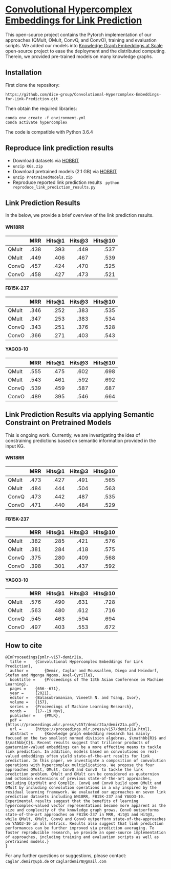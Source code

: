# [Convolutional Hypercomplex Embeddings for Link Prediction](https://proceedings.mlr.press/v157/demir21a.html)
This open-source project contains the Pytorch implementation of our approaches (QMult, OMult, ConvQ, and ConvO), training and evaluation scripts. 
We added our models into [Knowledge Graph Embeddings at Scale](https://github.com/dice-group/DAIKIRI-Embedding) open-source project to ease the deployment and the distributed computing.
Therein, we provided pre-trained models on many knowledge graphs.
## Installation

First clone the repository:
```
https://github.com/dice-group/Convolutional-Hypercomplex-Embeddings-for-Link-Prediction.git
```
Then obtain the required libraries:
```
conda env create -f environment.yml
conda activate hypercomplex
```
The code is compatible with Python 3.6.4

## Reproduce link prediction results
- Download datasets via [HOBBIT](https://hobbitdata.informatik.uni-leipzig.de/KGE/ConvHyper/KGs.zip)
- ```unzip KGs.zip```
- Download pretrained models (2.1 GB) via [HOBBIT](https://hobbitdata.informatik.uni-leipzig.de/KGE/ConvHyper/PretrainedModels.zip)
- ```unzip PretrainedModels.zip```  
- Reproduce reported link prediction results ``` python reproduce_link_prediction_results.py```

## Link Prediction Results
In the below, we provide a brief overview of the link prediction results.
#### WN18RR
|         |   MRR | Hits@1 | Hits@3 | Hits@10  |
|---------|------:|-------:|-------:|--------:|
| QMult   |.438   |.393    |.449    |.537   | 
| OMult   |.449   |.406    |.467    |.539| 
| ConvQ   |.457   |.424    |.470    |.525| 
| ConvO   |.458   |.427    |.473    |.521| 

#### FB15K-237
|         |   MRR | Hits@1 | Hits@3 | Hits@10  |
|---------|------:|-------:|-------:|--------:|
| QMult   |.346   |.252    |.383    |.535   | 
| OMult   |.347   |.253    |.383    |.534| 
| ConvQ   |.343   |.251    |.376    |.528| 
| ConvO   |.366   |.271    |.403    |.543| 

#### YAGO3-10
|         |   MRR | Hits@1 | Hits@3 | Hits@10  |
|---------|------:|-------:|-------:|--------:|
| QMult   |.555   |.475    |.602    |.698   | 
| OMult   |.543   |.461    |.592    |.692| 
| ConvQ   |.539   |.459    |.587    |.687| 
| ConvO   |.489   |.395    |.546    |.664| 

## Link Prediction Results via applying Semantic Constraint on Pretrained Models
This is ongoing work. Currently, we are investigating the idea of constraining predictions based on semantic information provided in the input KG.
#### WN18RR
|         |   MRR | Hits@1 | Hits@3 | Hits@10  |
|---------|------:|-------:|-------:|--------: |
| QMult   |.473   |.427    |.491    |.565      | 
| OMult   |.484   |.444    |.504    |.563      | 
| ConvQ   |.473   |.442    |.487    |.535      | 
| ConvO   |.471   |.440    |.484    |.529      | 

#### FB15K-237
|         |   MRR | Hits@1 | Hits@3 | Hits@10  |
|---------|------:|-------:|-------:|---------:|
| QMult   |.382   |.285    |.421    |.576      | 
| OMult   |.381   |.284    |.418    |.575      | 
| ConvQ   |.375   |.280    |.409    |.568      | 
| ConvO   |.398   |.301    |.437    |.592      | 

#### YAGO3-10
|         |   MRR | Hits@1 | Hits@3 | Hits@10  |
|---------|------:|-------:|-------:|--------: |
| QMult   |.576   |.490    |.631    |.728      | 
| OMult   |.563   |.480    |.612    |.716      | 
| ConvQ   |.545   |.463    |.594    |.694      | 
| ConvO   |.497   |.403    |.553    |.672      | 


## How to cite
```
@InProceedings{pmlr-v157-demir21a,
  title = 	 {Convolutional Hypercomplex Embeddings for Link Prediction},
  author =       {Demir, Caglar and Moussallem, Diego and Heindorf, Stefan and Ngonga Ngomo, Axel-Cyrille},
  booktitle = 	 {Proceedings of The 13th Asian Conference on Machine Learning},
  pages = 	 {656--671},
  year = 	 {2021},
  editor = 	 {Balasubramanian, Vineeth N. and Tsang, Ivor},
  volume = 	 {157},
  series = 	 {Proceedings of Machine Learning Research},
  month = 	 {17--19 Nov},
  publisher =    {PMLR},
  pdf = 	 {https://proceedings.mlr.press/v157/demir21a/demir21a.pdf},
  url = 	 {https://proceedings.mlr.press/v157/demir21a.html},
  abstract = 	 {Knowledge graph embedding research has mainly focused on the two smallest normed division algebras, $\mathbb{R}$ and $\mathbb{C}$. Recent results suggest that trilinear products of quaternion-valued embeddings can be a more effective means to tackle link prediction. In addition, models based on convolutions on real-valued embeddings often yield state-of-the-art results for link prediction. In this paper, we investigate a composition of convolution operations with hypercomplex multiplications. We propose the four approaches QMult, OMult, ConvQ and ConvO  to tackle the link prediction problem. QMult and OMult can be considered as quaternion and octonion extensions of previous state-of-the-art approaches, including DistMult and ComplEx. ConvQ and ConvO build upon QMult and OMult by including convolution operations in a way inspired by the residual learning framework. We evaluated our approaches on seven link prediction datasets including WN18RR, FB15K-237 and YAGO3-10. Experimental results suggest that the benefits of learning hypercomplex-valued vector representations become more apparent as the size and complexity of the knowledge graph grows. ConvO outperforms state-of-the-art approaches on FB15K-237 in MRR, Hit@1 and Hit@3, while QMult, OMult, ConvQ and ConvO outperform state-of-the-approaches on YAGO3-10 in all metrics. Results also suggest that link prediction performances can be further improved via prediction averaging. To foster reproducible research, we provide an open-source implementation of approaches, including training and evaluation scripts as well as pretrained models.}
}
```

For any further questions or suggestions, please contact:  ```caglar.demir@upb.de``` or  ```caglardemir8@gmail.com```